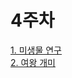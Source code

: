 # 4주차

[1. 미생물 연구](https://www.codetree.ai/ko/frequent-problems/problems/microbial-research/description)\
[2. 여왕 개미](https://www.codetree.ai/ko/frequent-problems/problems/queen-ant/description)
